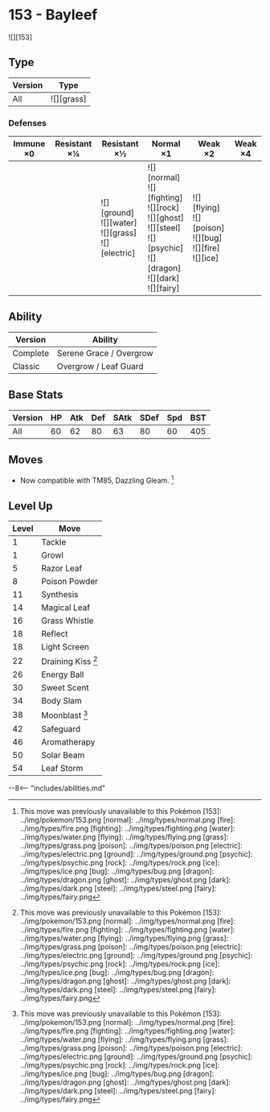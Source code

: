 # 153 - Bayleef
![][153]

## Type

Version | Type
---     | ---
All     | ![][grass]

### Defenses

Immune ×0 | Resistant ×¼ | Resistant ×½                                                 | Normal ×1                                                                                                                           | Weak ×2                                                             | Weak ×4
---       | ---          | ---                                                          | ---                                                                                                                                 | ---                                                                 | ---
&nbsp;    | &nbsp;       | ![][ground]<br>![][water]<br>![][grass]<br>![][electric]<br> | ![][normal]<br>![][fighting]<br>![][rock]<br>![][ghost]<br>![][steel]<br>![][psychic]<br>![][dragon]<br>![][dark]<br>![][fairy]<br> | ![][flying]<br>![][poison]<br>![][bug]<br>![][fire]<br>![][ice]<br> | &nbsp;

## Ability

Version  | Ability
---      | ---
Complete | Serene Grace / Overgrow
Classic  | Overgrow / Leaf Guard

## Base Stats

Version | HP  | Atk | Def | SAtk | SDef | Spd | BST
---     | --- | --- | --- | ---  | ---  | --- | ---
All     | 60  | 62  | 80  | 63   | 80   | 60  | 405

## Moves

 - Now compatible with TM85, Dazzling Gleam. [^1]

## Level Up

Level | Move
---   | ---
1     | Tackle
1     | Growl
5     | Razor Leaf
8     | Poison Powder
11    | Synthesis
14    | Magical Leaf
16    | Grass Whistle
18    | Reflect
18    | Light Screen
22    | Draining Kiss [^1]
26    | Energy Ball
30    | Sweet Scent
34    | Body Slam
38    | Moonblast [^1]
42    | Safeguard
46    | Aromatherapy
50    | Solar Beam
54    | Leaf Storm


--8<-- "includes/abilities.md"

[^1]: This move was previously unavailable to this Pokémon
[153]: ../img/pokemon/153.png
[normal]: ../img/types/normal.png
[fire]: ../img/types/fire.png
[fighting]: ../img/types/fighting.png
[water]: ../img/types/water.png
[flying]: ../img/types/flying.png
[grass]: ../img/types/grass.png
[poison]: ../img/types/poison.png
[electric]: ../img/types/electric.png
[ground]: ../img/types/ground.png
[psychic]: ../img/types/psychic.png
[rock]: ../img/types/rock.png
[ice]: ../img/types/ice.png
[bug]: ../img/types/bug.png
[dragon]: ../img/types/dragon.png
[ghost]: ../img/types/ghost.png
[dark]: ../img/types/dark.png
[steel]: ../img/types/steel.png
[fairy]: ../img/types/fairy.png

